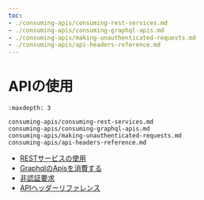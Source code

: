 ```yaml
---
toc:
- ./consuming-apis/consuming-rest-services.md
- ./consuming-apis/consuming-graphql-apis.md
- ./consuming-apis/making-unauthenticated-requests.md
- ./consuming-apis/api-headers-reference.md
---
```

# APIの使用

```{toctree}
:maxdepth: 3

consuming-apis/consuming-rest-services.md
consuming-apis/consuming-graphql-apis.md
consuming-apis/making-unauthenticated-requests.md
consuming-apis/api-headers-reference.md
```

* [RESTサービスの使用](./consuming-apis/consuming-rest-services.md)
* [GraphqlのApisを消費する](./consuming-apis/consuming-graphql-apis.md)
* [非認証要求](./consuming-apis/making-unauthenticated-requests.md)
* [APIヘッダーリファレンス](./consuming-apis/api-headers-reference.md)